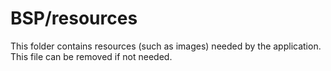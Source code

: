 # BSP/resources

This folder contains resources (such as images) needed by the application. This file can
be removed if not needed.
